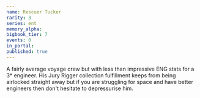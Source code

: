 ```yaml
---
name: Rescuer Tucker
rarity: 3
series: ent
memory_alpha:
bigbook_tier: 7
events: 0
in_portal:
published: true
---
```


A fairly average voyage crew but with less than impressive ENG stats for a 3* engineer. His Jury Rigger collection fulfillment keeps from being airlocked straight away but if you are struggling for space and have better engineers then don't hesitate to depressurise him.
